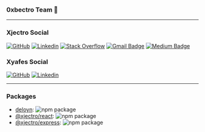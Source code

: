 ### 0xbectro Team 👋

<hr />

### Xjectro Social
[![GitHub](https://img.shields.io/github/followers/Xjectro?label=follow&style=social)](https://github.com/Xjectro)
[![Linkedin](https://img.shields.io/badge/-Linkedin-blue?style=flat-square&logo=Linkedin&logoColor=white&link=https://www.linkedin.com/in/xjectro/)](https://www.linkedin.com/in/xjectro/)
[![Stack Overflow](https://img.shields.io/badge/-Stack%20Overflow-222222?style=flat-square&logo=stack-overflow&logoColor=white&link=https://stackoverflow.com/users/30453280/eray-günüuygun)](https://stackoverflow.com/users/30453280/eray-günüuygun)
[![Gmail Badge](https://img.shields.io/badge/-Mail-c14438?style=flat&logo=Gmail&logoColor=white&link=mailto:xjectro@gmail.com)](mailto:xjectro@gmail.com)
[![Medium Badge](https://img.shields.io/badge/-Medium-000000?style=flat&labelColor=000000&logo=Medium&link=https://medium.com/@xjectro)](https://medium.com/@xjectro)

### Xyafes Social
[![GitHub](https://img.shields.io/github/followers/xyafes?label=follow&style=social)](https://github.com/xyafes)
[![Linkedin](https://img.shields.io/badge/-Linkedin-blue?style=flat-square&logo=Linkedin&logoColor=white&link=https://www.linkedin.com/in/berhan-bingol-1337-/)](https://www.linkedin.com/in/berhan-bingol-1337-/)

<hr />

### Packages
- [deloyn](https://www.npmjs.com/package/deloyn): ![npm package](https://img.shields.io/npm/dm/deloyn)
- [@xjectro/react](https://www.npmjs.com/package/@xjectro/react): ![npm package](https://img.shields.io/npm/dm/%40xjectro%2Freact)
- [@xjectro/express](https://www.npmjs.com/package/@xjectro/express): ![npm package](https://img.shields.io/npm/dm/%40xjectro%2Fexpress)

